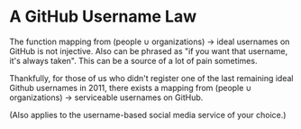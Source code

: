 # A GitHub Username Law

The function mapping from (people &cup; organizations) &rarr; ideal usernames on
GitHub is not injective.
Also can be phrased as "if you want that username, it's always taken".
This can be a source of a lot of pain sometimes.

Thankfully, for those of us who didn't register one of the last remaining ideal
Github usernames in 2011, there exists a mapping from
(people &cup; organizations) &rarr; serviceable usernames on GitHub.

(Also applies to the username-based social media service of your choice.)
